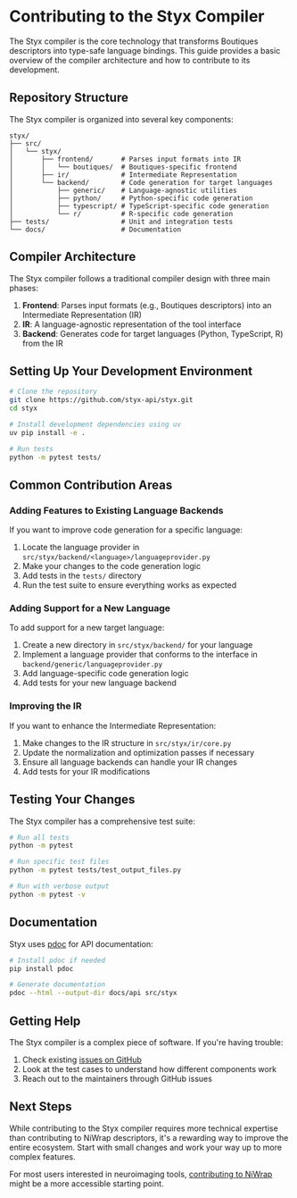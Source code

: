 # Contributing to the Styx Compiler

The Styx compiler is the core technology that transforms Boutiques descriptors into type-safe language bindings. This guide provides a basic overview of the compiler architecture and how to contribute to its development.

## Repository Structure

The Styx compiler is organized into several key components:

```
styx/
├── src/
│   └── styx/
│       ├── frontend/       # Parses input formats into IR
│       │   └── boutiques/  # Boutiques-specific frontend
│       ├── ir/             # Intermediate Representation
│       └── backend/        # Code generation for target languages
│           ├── generic/    # Language-agnostic utilities
│           ├── python/     # Python-specific code generation
│           ├── typescript/ # TypeScript-specific code generation
│           └── r/          # R-specific code generation
├── tests/                  # Unit and integration tests
└── docs/                   # Documentation
```

## Compiler Architecture

The Styx compiler follows a traditional compiler design with three main phases:

1. **Frontend**: Parses input formats (e.g., Boutiques descriptors) into an Intermediate Representation (IR)
2. **IR**: A language-agnostic representation of the tool interface
3. **Backend**: Generates code for target languages (Python, TypeScript, R) from the IR

## Setting Up Your Development Environment

```bash
# Clone the repository
git clone https://github.com/styx-api/styx.git
cd styx

# Install development dependencies using uv
uv pip install -e .

# Run tests
python -m pytest tests/
```

## Common Contribution Areas

### Adding Features to Existing Language Backends

If you want to improve code generation for a specific language:

1. Locate the language provider in `src/styx/backend/<language>/languageprovider.py`
2. Make your changes to the code generation logic
3. Add tests in the `tests/` directory
4. Run the test suite to ensure everything works as expected

### Adding Support for a New Language

To add support for a new target language:

1. Create a new directory in `src/styx/backend/` for your language
2. Implement a language provider that conforms to the interface in `backend/generic/languageprovider.py`
3. Add language-specific code generation logic
4. Add tests for your new language backend

### Improving the IR

If you want to enhance the Intermediate Representation:

1. Make changes to the IR structure in `src/styx/ir/core.py`
2. Update the normalization and optimization passes if necessary
3. Ensure all language backends can handle your IR changes
4. Add tests for your IR modifications

## Testing Your Changes

The Styx compiler has a comprehensive test suite:

```bash
# Run all tests
python -m pytest

# Run specific test files
python -m pytest tests/test_output_files.py

# Run with verbose output
python -m pytest -v
```

## Documentation

Styx uses [pdoc](https://pdoc.dev/) for API documentation:

```bash
# Install pdoc if needed
pip install pdoc

# Generate documentation
pdoc --html --output-dir docs/api src/styx
```

## Getting Help

The Styx compiler is a complex piece of software. If you're having trouble:

1. Check existing [issues on GitHub](https://github.com/styx-api/styx/issues)
2. Look at the test cases to understand how different components work
3. Reach out to the maintainers through GitHub issues

## Next Steps

While contributing to the Styx compiler requires more technical expertise than contributing to NiWrap descriptors, it's a rewarding way to improve the entire ecosystem. Start with small changes and work your way up to more complex features.

For most users interested in neuroimaging tools, [contributing to NiWrap](./contributing_to_niwrap.md) might be a more accessible starting point.